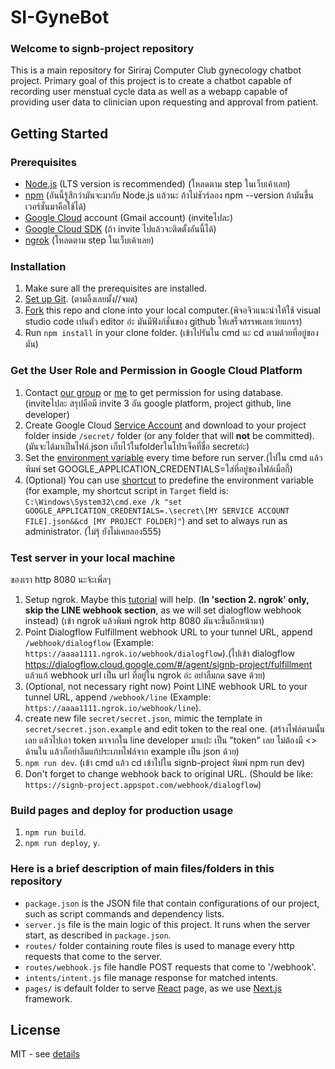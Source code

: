 # SI-GyneBot
### Welcome to signb-project repository
This is a main repository for Siriraj Computer Club gynecology chatbot project. Primary goal of this project is to create a chatbot capable of recording user menstual cycle data as well as a webapp capable of providing user data to clinician upon requesting and approval from patient.

## Getting Started

### Prerequisites
- [Node.js](https://nodejs.org/en/) (LTS version is recommended) (โหลดตาม step ในเว็บเค้าเลย)
- [npm](https://www.npmjs.com/) (อันนี้รู้สึกว่ามันจะมากับ Node.js แล้วนะ ถ้าไม่ชัวร์ลอง npm --version ถ้ามันขึ้นเวอร์ชั่นมาคือใช้ได้)
- [Google Cloud](https://cloud.google.com/) account (Gmail account) (inviteไปละ)
- [Google Cloud SDK](https://cloud.google.com/sdk/docs/quickstarts) (ถ้า invite ไปแล้วจะติดตั้งอันนี้ได้)
- [ngrok](https://ngrok.com/) (โหลดตาม step ในเว็บเค้าเลย)

### Installation
1. Make sure all the prerequisites are installed.
1. [Set up Git](https://help.github.com/en/github/getting-started-with-github/set-up-git). (ตามลิ้งเลยมั้ง//จมด)
1. [Fork](https://help.github.com/en/github/getting-started-with-github/fork-a-repo#step-2-create-a-local-clone-of-your-fork) this repo and clone into your local computer.(พิจอจิวแนะนำให้ใช้ visual studio code เปนตัว editor อ่ะ มันมีฟังก์ชั่นของ github ให้เสร็จสรรพเลยเว่ยแกรร) 
1. Run `npm install` in your clone folder. (เข้าไปรันใน cmd นะ cd ตามด้วยที่อยู่ของมัน)

### Get the User Role and Permission in Google Cloud Platform
1. Contact [our group](https://github.com/SiComputorClub) or [me](https://github.com/jewkub) to get permission for using database. (inviteไปละ สรุปคือมี invite 3 อัน google platform, project github, line developer)
1. Create Google Cloud [Service Account](https://cloud.google.com/docs/authentication/getting-started#creating_a_service_account) and download to your project folder inside `/secret/` folder (or any folder that will __not__ be committed). (มันจะได้มาเป็นไฟล์.json เก็บไว้ในfolderในโปรเจ็คที่ชื่อ secretอ่ะ)
1. Set the [environment variable](https://cloud.google.com/docs/authentication/getting-started#setting_the_environment_variable) every time before run server.(ไปใน cmd แล้วพิมพ์ set GOOGLE_APPLICATION_CREDENTIALS=ใส่ที่อยู่ของไฟล์เมื่อกี้)
1. (Optional) You can use [shortcut](https://superuser.com/a/1276344) to predefine the environment variable (for example, my shortcut script in `Target` field is: `C:\Windows\System32\cmd.exe /k "set GOOGLE_APPLICATION_CREDENTIALS=.\secret\[MY SERVICE ACCOUNT FILE].json&&cd [MY PROJECT FOLDER]"`) and set to always run as administrator. (ไม่รุ้ ยังไม่เคยลอง555)

### Test server in your local machine
ของเรา http 8080 นะจ้ะเพิ่ลๆ
1. Setup ngrok. Maybe this [tutorial](https://medium.com/linedevth/linebot-ngrok-b319841a49d7) will help. (__In 'section 2. ngrok' only, skip the LINE webhook section__, as we will set dialogflow webhook instead) (เข้า ngrok แล้วพิมพ์ ngrok http 8080 มันจะขึ้นอีกหน้ามา) 
1. Point Dialogflow Fulfillment webhook URL to your tunnel URL, append `/webhook/dialogflow` (Example: `https://aaaa1111.ngrok.io/webhook/dialogflow`).(ไปเข้า dialogflow https://dialogflow.cloud.google.com/#/agent/signb-project/fulfillment แล้วแก้ webhook url เป็น url ที่อยู่ใน ngrok อ่ะ อย่าลืมกด save ด้วย)
1. (Optional, not necessary right now) Point LINE webhook URL to your tunnel URL, append `/webhook/line` (Example: `https://aaaa1111.ngrok.io/webhook/line`).
1. create new file `secret/secret.json`, mimic the template in `secret/secret.json.example` and edit token to the real one. (สร้างไฟล์ตามนั้นเลย แล้วไปเอา token มาจากใน line developer มาแปะ เป็น "token" เลย ไม่ต้องมี <> ด้านใน แล้วก็อย่าลืมแก้ประเภทไฟล์จาก example เป็น json ด้วย)
1. `npm run dev`. (เข้า cmd แล้ว cd เข้าไปใน signb-project พิมพ์ npm run dev)
1. Don't forget to change webhook back to original URL. (Should be like: `https://signb-project.appspot.com/webhook/dialogflow`)

### Build pages and deploy for production usage
1. `npm run build`.
1. `npm run deploy`, `y`.

### Here is a brief description of main files/folders in this repository
- `package.json` is the JSON file that contain configurations of our project, such as script commands and dependency lists.
- `server.js` file is the main logic of this project. It runs when the server start, as described in `package.json`.
- `routes/` folder containing route files is used to manage every http requests that come to the server.
- `routes/webhook.js` file handle POST requests that come to '/webhook'.
- `intents/intent.js` file manage response for matched intents.
- `pages/` is default folder to serve [React](https://reactjs.org/) page, as we use [Next.js](https://reactjs.org/) framework.

## License
MIT - see [details](https://github.com/si-computer-club/signb-project/blob/master/LICENSE)
